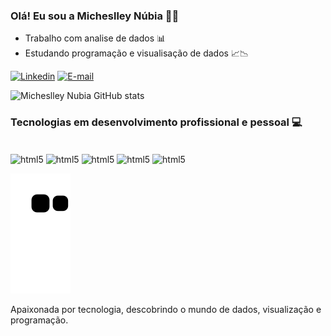 ### Olá! Eu sou a Micheslley Núbia 🖐🏾
- Trabalho com analise de dados 📊
- Estudando programação e visualisação de dados 📈📉

[![Linkedin](https://img.shields.io/badge/LinkedIn-0077B5?style=for-the-badge&logo=linkedin&logoColor=white)](https://www.linkedin.com/in/micheslleynubiapereiradasilva/)
[![E-mail](https://img.shields.io/badge/Gmail-D14836?style=for-the-badge&logo=gmail&logoColor=white)]()


![Micheslley Nubia GitHub stats](https://github-readme-stats.vercel.app/api?username=MicheslleyNubia&show_icons=true&theme=radical)

### Tecnologias em desenvolvimento profissional e pessoal 💻
<div style = "display: inline_block"><br/>
    <img align = "center" alt="html5" src="https://img.shields.io/badge/RStudio-75AADB?style=for-the-badge&logo=RStudio&logoColor=white" />
    <img align = "center" alt="html5" src="https://img.shields.io/badge/Python-14354C?style=for-the-badge&logo=python&logoColor=white" />
    <img align = "center" alt="html5" src="https://img.shields.io/badge/MySQL-00000F?style=for-the-badge&logo=mysql&logoColor=white" />
    <img align = "center" alt="html5" src="https://img.shields.io/badge/HTML5-E34F26?style=for-the-badge&logo=html5&logoColor=white" />
    <img align = "center" alt="html5" src="https://img.shields.io/badge/Python-14354C?style=for-the-badge&logo=python&logoColor=white" />
    </div>

 
  ![Snake animation](https://github.com/rafaballerini/rafaballerini/blob/output/github-contribution-grid-snake.svg)


Apaixonada por tecnologia, descobrindo o mundo de dados, visualização e programação.
</div>


